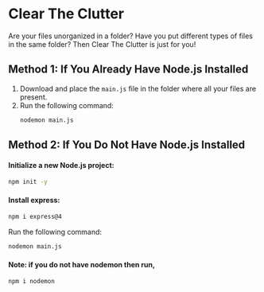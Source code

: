 # Clear The Clutter

Are your files unorganized in a folder? Have you put different types of files in the same folder? Then Clear The Clutter is just for you!

## Method 1: If You Already Have Node.js Installed

1. Download and place the `main.js` file in the folder where all your files are present.
2. Run the following command:
   ```bash
   nodemon main.js

## Method 2: If You Do Not Have Node.js Installed

#### Initialize a new Node.js project:
   ```bash
   npm init -y
   ```

#### Install express:
   ```bash
   npm i express@4
   ```

Run the following command:
   ```bash
   nodemon main.js
   ```
#### Note: if you do not have nodemon then run,
   ```bash
   npm i nodemon
   ```


